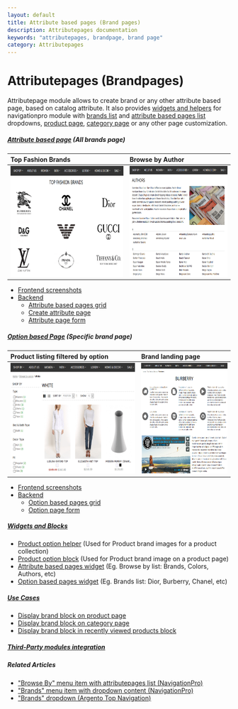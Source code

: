 ```yaml
---
layout: default
title: Attribute based pages (Brand pages)
description: Attributepages documentation
keywords: "attributepages, brandpage, brand page"
category: Attributepages
---
```


# Attributepages (Brandpages)

Attributepage module allows to create brand or any other attribute based page,
based on catalog attribute. It also provides [widgets and helpers](#widgets-and-blocks) 
for navigationpro module with 
[brands list](/m1/navigationpro/siblings/brands-with-dropdown-content/) 
and [attribute based pages list](/m1/navigationpro/siblings/browse-by-with-attributepages-list/)
dropdowns, [product page][block_on_product_page], [category page][block_on_category_page] 
or any other page customization.

##### [Attribute based page](attribute-based-page/) (All brands page)

Top Fashion Brands | Browse by Author
:------------------|:----------------
<img src="/images/attributepages/attribute-based-page/frontend/top_fashion_brands.png" alt="Top Fashion Brands" height="250"/> | <img src="/images/attributepages/attribute-based-page/frontend/book_authors.png" alt="Browse by Authors" height="250"/>

- [Frontend screenshots](attribute-based-page/frontend/)
- [Backend](attribute-based-page/backend/)
    - [Attribute based pages grid](attribute-based-page/backend/#attribute-based-pages-grid)
    - [Create attribute page](attribute-based-page/backend/#create-attribute-page)
    - [Attribute page form](attribute-based-page/backend/#attribute-page-form)

##### [Option based Page](option-based-page/) (Specific brand page)

Product listing filtered by option | Brand landing page
:----------------------------------|:------------------
<img src="/images/attributepages/option-based-page/frontend/white_color.png" alt="Product listing page" height="250"/> | <img src="/images/attributepages/option-based-page/frontend/brand_history_page.png" alt="Brand landing page" height="250"/>

- [Frontend screenshots](option-based-page/frontend/)
- [Backend](option-based-page/backend/)
    - [Option based pages grid](option-based-page/backend/#grid)
    - [Option page form](option-based-page/backend/#form)

##### [Widgets and Blocks](widgets-and-blocks/)
- [Product option helper](widgets-and-blocks/product-option-helper/) (Used for Product brand images for a product collection)
- [Product option block](widgets-and-blocks/product-option-block/) (Used for Product brand image on a product page)
- [Attribute based pages widget](widgets-and-blocks/attribute-based-pages-widget/) (Eg. Browse by list: Brands, Colors, Authors, etc)
- [Option based pages widget](widgets-and-blocks/option-based-pages-widget/) (Eg. Brands list: Dior, Burberry, Chanel, etc)

##### [Use Cases](use-cases/)
- [Display brand block on product page](use-cases/brand-block-on-product-page/)
- [Display brand block on category page](use-cases/brand-block-on-category-page/)
- [Display brand block in recently viewed products block](use-cases/brand-block-in-recently-viewed-block/)

##### [Third-Party modules integration](third-party-modules-integration/)

##### Related Articles
- ["Browse By" menu item with attributepages list (NavigationPro)](/m1/navigationpro/siblings/browse-by-with-attributepages-list/)
- ["Brands" menu item with dropdown content (NavigationPro)](/m1/navigationpro/siblings/brands-with-dropdown-content/)
- ["Brands" dropdown (Argento Top Navigation)](/argento/navigation-setup/#brands-dropdown)

[block_on_product_page]: use-cases/brand-block-on-product-page/ "Display brand block on product page"
[block_on_category_page]: use-cases/brand-block-on-category-page/ "Display brand block on category page"

